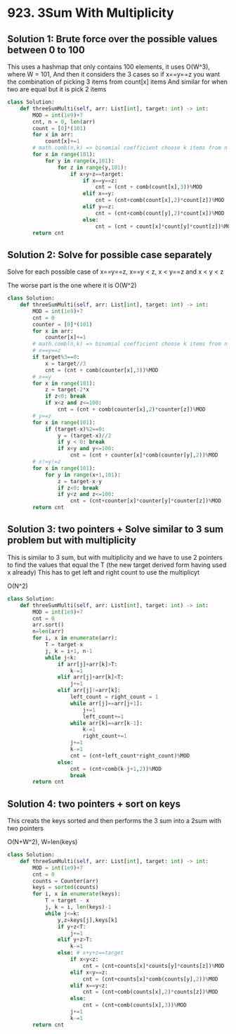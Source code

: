 # 923. 3Sum With Multiplicity

## Solution 1: Brute force over the possible values between 0 to 100

This uses a hashmap that only contains 100 elements, it uses O(W^3), where W = 101, 
And then it considers the 3 cases so if 
x==y==z you want the combination of picking 3 items from count[x] items
And similar for when two are equal but it is pick 2 items 

```py
class Solution:
    def threeSumMulti(self, arr: List[int], target: int) -> int:
        MOD = int(1e9)+7
        cnt, n = 0, len(arr)
        count = [0]*(101)
        for x in arr:
            count[x]+=1
        # math.comb(n,k) => binomial coefficient choose k items from n items
        for x in range(101):
            for y in range(x,101):
                for z in range(y,101):
                    if x+y+z==target:
                        if x==y==z:
                            cnt = (cnt + comb(count[x],3))%MOD
                        elif x==y:
                            cnt = (cnt+comb(count[x],2)*count[z])%MOD
                        elif y==z:
                            cnt = (cnt+comb(count[y],2)*count[x])%MOD
                        else:
                            cnt = (cnt + count[x]*count[y]*count[z])%MOD
        return cnt
```

## Solution 2: Solve for possible case separately

Solve for each possible case of x==y==z, x==y < z, x < y==z and x < y < z

The worse part is the one where it is O(W^2)
```py
class Solution:
    def threeSumMulti(self, arr: List[int], target: int) -> int:
        MOD = int(1e9)+7
        cnt = 0
        counter = [0]*(101)
        for x in arr:
            counter[x]+=1
        # math.comb(n,k) => binomial coefficient choose k items from n items
        # x==y==z
        if target%3==0:
            x = target//3
            cnt = (cnt + comb(counter[x],3))%MOD
        # x==y
        for x in range(101):
            z = target-2*x
            if z<0: break
            if x<z and z<=100:
                cnt = (cnt + comb(counter[x],2)*counter[z])%MOD
        # y==z
        for x in range(101):
            if (target-x)%2==0:
                y = (target-x)//2
                if y < 0: break
                if x<y and y<=100:
                    cnt = (cnt + counter[x]*comb(counter[y],2))%MOD
        # x!=y!=z
        for x in range(101):
            for y in range(x+1,101):
                z = target-x-y
                if z<0: break
                if y<z and z<=100:
                    cnt = (cnt+counter[x]*counter[y]*counter[z])%MOD
        return cnt                
```

## Solution 3: two pointers + Solve similar to 3 sum problem but with multiplicity

This is similar to 3 sum, but with multiplicity and we have to use 2 pointers to find
the values that equal the T (the new target derived form having used x already)
This has to get  left and right count to use the multiplicyt

O(N^2)


```py
class Solution:
    def threeSumMulti(self, arr: List[int], target: int) -> int:
        MOD = int(1e9)+7
        cnt = 0
        arr.sort()
        n=len(arr)
        for i, x in enumerate(arr):
            T = target-x
            j, k = i+1, n-1
            while j<k:
                if arr[j]+arr[k]>T:
                    k-=1
                elif arr[j]+arr[k]<T:
                    j+=1
                elif arr[j]!=arr[k]:
                    left_count = right_count = 1
                    while arr[j]==arr[j+1]:
                        j+=1
                        left_count+=1
                    while arr[k]==arr[k-1]:
                        k-=1
                        right_count+=1
                    j+=1
                    k-=1
                    cnt = (cnt+left_count*right_count)%MOD
                else:
                    cnt = (cnt+comb(k-j+1,2))%MOD
                    break
        return cnt
```

## Solution 4: two pointers + sort on keys

This creats the keys sorted and then performs the 3 sum into a 2sum with two pointers

O(N+W^2), W=len(keys)

```py
class Solution:
    def threeSumMulti(self, arr: List[int], target: int) -> int:
        MOD = int(1e9)+7
        cnt = 0
        counts = Counter(arr)
        keys = sorted(counts)
        for i, x in enumerate(keys):
            T = target - x
            j, k = i, len(keys)-1
            while j<=k:
                y,z=keys[j],keys[k]
                if y+z<T:
                    j+=1
                elif y+z>T:
                    k-=1
                else: # x+y+z==target
                    if x<y<z:
                        cnt = (cnt+counts[x]*counts[y]*counts[z])%MOD
                    elif x<y==z:
                        cnt = (cnt+counts[x]*comb(counts[y],2))%MOD
                    elif x==y<z:
                        cnt = (cnt+comb(counts[x],2)*counts[z])%MOD
                    else:
                        cnt = (cnt+comb(counts[x],3))%MOD
                    j+=1
                    k-=1
        return cnt
                
```